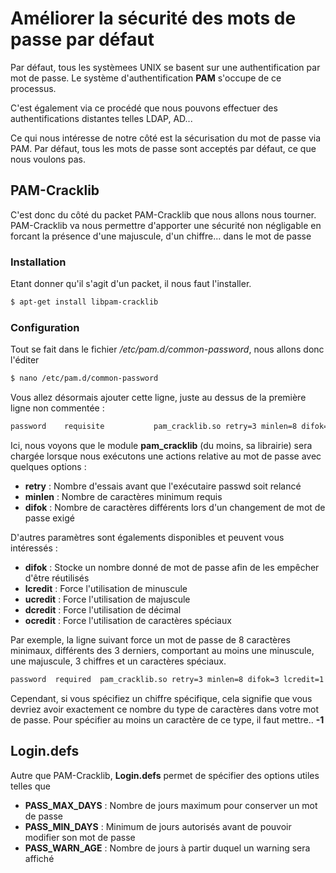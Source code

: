 # Améliorer la sécurité des mots de passe par défaut

Par défaut, tous les systèmees UNIX se basent sur une authentification
par mot de passe. Le système d'authentification **PAM** s'occupe de ce
processus.

C'est également via ce procédé que nous pouvons effectuer des
authentifications distantes telles LDAP, AD...

Ce qui nous intéresse de notre côté est la sécurisation du mot de passe
via PAM. Par défaut, tous les mots de passe sont acceptés par défaut, ce
que nous voulons pas.

## PAM-Cracklib

C'est donc du côté du packet PAM-Cracklib que nous allons nous tourner.
PAM-Cracklib va nous permettre d'apporter une sécurité non négligable
en forcant la présence d'une majuscule, d'un chiffre... dans le mot
de passe

### Installation

Etant donner qu'il s'agit d'un packet, il nous faut l'installer.

``` bash
$ apt-get install libpam-cracklib
```

### Configuration

Tout se fait dans le fichier */etc/pam.d/common-password*, nous allons
donc l'éditer

``` bash
$ nano /etc/pam.d/common-password
```

Vous allez désormais ajouter cette ligne, juste au dessus de la première
ligne non commentée :

``` bash
password    requisite           pam_cracklib.so retry=3 minlen=8 difok=3
```

Ici, nous voyons que le module **pam_cracklib** (du moins, sa librairie)
sera chargée lorsque nous exécutons une actions relative au mot de passe
avec quelques options :

-   **retry** : Nombre d'essais avant que l'exécutaire passwd soit
    relancé
-   **minlen** : Nombre de caractères minimum requis
-   **difok** : Nombre de caractères différents lors d'un changement de
    mot de passe exigé

D'autres paramètres sont égalements disponibles et peuvent vous
intéressés :

-   **difok** : Stocke un nombre donné de mot de passe afin de les
    empêcher d'être réutilisés
-   **lcredit** : Force l'utilisation de minuscule
-   **ucredit** : Force l'utilisation de majuscule
-   **dcredit** : Force l'utilisation de décimal
-   **ocredit** : Force l'utilisation de caractères spéciaux

Par exemple, la ligne suivant force un mot de passe de 8 caractères
minimaux, différents des 3 derniers, comportant au moins une minuscule,
une majuscule, 3 chiffres et un caractères spéciaux.

``` bash
password  required  pam_cracklib.so retry=3 minlen=8 difok=3 lcredit=1 ucredit=1 dcredit=3 ocredit=1
```

Cependant, si vous spécifiez un chiffre spécifique, cela signifie que
vous devriez avoir exactement ce nombre du type de caractères dans votre
mot de passe. Pour spécifier au moins un caractère de ce type, il faut
mettre.. **-1**

## Login.defs

Autre que PAM-Cracklib, **Login.defs** permet de spécifier des options
utiles telles que

-   **PASS_MAX_DAYS** : Nombre de jours maximum pour conserver un mot de
    passe
-   **PASS_MIN_DAYS** : Minimum de jours autorisés avant de pouvoir
    modifier son mot de passe
-   **PASS_WARN_AGE** : Nombre de jours à partir duquel un warning sera
    affiché
